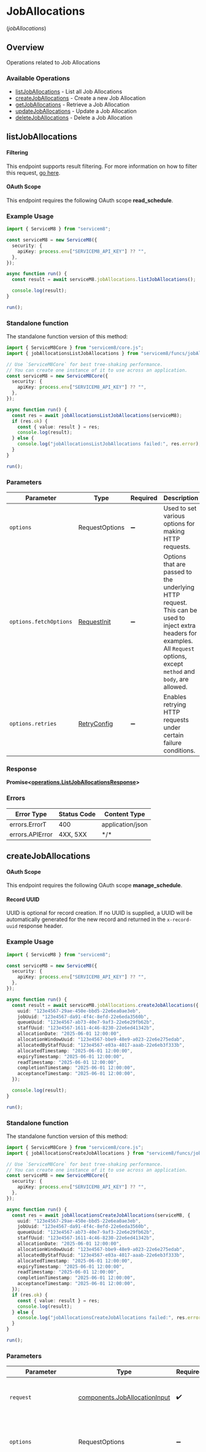 # JobAllocations
(*jobAllocations*)

## Overview

Operations related to Job Allocations

### Available Operations

* [listJobAllocations](#listjoballocations) - List all Job Allocations
* [createJobAllocations](#createjoballocations) - Create a new Job Allocation
* [getJobAllocations](#getjoballocations) - Retrieve a Job Allocation
* [updateJobAllocations](#updatejoballocations) - Update a Job Allocation
* [deleteJobAllocations](#deletejoballocations) - Delete a Job Allocation

## listJobAllocations


			
#### Filtering
This endpoint supports result filtering. For more information on how to filter this request, [go here](/docs/filtering).
			
			
#### OAuth Scope
This endpoint requires the following OAuth scope **read_schedule**.

			

### Example Usage

```typescript
import { ServiceM8 } from "servicem8";

const serviceM8 = new ServiceM8({
  security: {
    apiKey: process.env["SERVICEM8_API_KEY"] ?? "",
  },
});

async function run() {
  const result = await serviceM8.jobAllocations.listJobAllocations();

  console.log(result);
}

run();
```

### Standalone function

The standalone function version of this method:

```typescript
import { ServiceM8Core } from "servicem8/core.js";
import { jobAllocationsListJobAllocations } from "servicem8/funcs/jobAllocationsListJobAllocations.js";

// Use `ServiceM8Core` for best tree-shaking performance.
// You can create one instance of it to use across an application.
const serviceM8 = new ServiceM8Core({
  security: {
    apiKey: process.env["SERVICEM8_API_KEY"] ?? "",
  },
});

async function run() {
  const res = await jobAllocationsListJobAllocations(serviceM8);
  if (res.ok) {
    const { value: result } = res;
    console.log(result);
  } else {
    console.log("jobAllocationsListJobAllocations failed:", res.error);
  }
}

run();
```

### Parameters

| Parameter                                                                                                                                                                      | Type                                                                                                                                                                           | Required                                                                                                                                                                       | Description                                                                                                                                                                    |
| ------------------------------------------------------------------------------------------------------------------------------------------------------------------------------ | ------------------------------------------------------------------------------------------------------------------------------------------------------------------------------ | ------------------------------------------------------------------------------------------------------------------------------------------------------------------------------ | ------------------------------------------------------------------------------------------------------------------------------------------------------------------------------ |
| `options`                                                                                                                                                                      | RequestOptions                                                                                                                                                                 | :heavy_minus_sign:                                                                                                                                                             | Used to set various options for making HTTP requests.                                                                                                                          |
| `options.fetchOptions`                                                                                                                                                         | [RequestInit](https://developer.mozilla.org/en-US/docs/Web/API/Request/Request#options)                                                                                        | :heavy_minus_sign:                                                                                                                                                             | Options that are passed to the underlying HTTP request. This can be used to inject extra headers for examples. All `Request` options, except `method` and `body`, are allowed. |
| `options.retries`                                                                                                                                                              | [RetryConfig](../../lib/utils/retryconfig.md)                                                                                                                                  | :heavy_minus_sign:                                                                                                                                                             | Enables retrying HTTP requests under certain failure conditions.                                                                                                               |

### Response

**Promise\<[operations.ListJobAllocationsResponse](../../models/operations/listjoballocationsresponse.md)\>**

### Errors

| Error Type       | Status Code      | Content Type     |
| ---------------- | ---------------- | ---------------- |
| errors.ErrorT    | 400              | application/json |
| errors.APIError  | 4XX, 5XX         | \*/\*            |

## createJobAllocations


			
#### OAuth Scope
This endpoint requires the following OAuth scope **manage_schedule**.

			
			
#### Record UUID
UUID is optional for record creation. If no UUID is supplied, a UUID will be automatically generated for the new record and returned in the `x-record-uuid` response header.

			

### Example Usage

```typescript
import { ServiceM8 } from "servicem8";

const serviceM8 = new ServiceM8({
  security: {
    apiKey: process.env["SERVICEM8_API_KEY"] ?? "",
  },
});

async function run() {
  const result = await serviceM8.jobAllocations.createJobAllocations({
    uuid: "123e4567-29ae-450e-bbd5-22e6ea0ae3eb",
    jobUuid: "123e4567-da91-4f4c-8efd-22e6eda3560b",
    queueUuid: "123e4567-ab73-40e7-9af3-22e6e29fb62b",
    staffUuid: "123e4567-1611-4c46-8230-22e6ed41342b",
    allocationDate: "2025-06-01 12:00:00",
    allocationWindowUuid: "123e4567-bbe9-48e9-a023-22e6e275edab",
    allocatedByStaffUuid: "123e4567-e03a-4017-aaab-22e6eb3f333b",
    allocatedTimestamp: "2025-06-01 12:00:00",
    expiryTimestamp: "2025-06-01 12:00:00",
    readTimestamp: "2025-06-01 12:00:00",
    completionTimestamp: "2025-06-01 12:00:00",
    acceptanceTimestamp: "2025-06-01 12:00:00",
  });

  console.log(result);
}

run();
```

### Standalone function

The standalone function version of this method:

```typescript
import { ServiceM8Core } from "servicem8/core.js";
import { jobAllocationsCreateJobAllocations } from "servicem8/funcs/jobAllocationsCreateJobAllocations.js";

// Use `ServiceM8Core` for best tree-shaking performance.
// You can create one instance of it to use across an application.
const serviceM8 = new ServiceM8Core({
  security: {
    apiKey: process.env["SERVICEM8_API_KEY"] ?? "",
  },
});

async function run() {
  const res = await jobAllocationsCreateJobAllocations(serviceM8, {
    uuid: "123e4567-29ae-450e-bbd5-22e6ea0ae3eb",
    jobUuid: "123e4567-da91-4f4c-8efd-22e6eda3560b",
    queueUuid: "123e4567-ab73-40e7-9af3-22e6e29fb62b",
    staffUuid: "123e4567-1611-4c46-8230-22e6ed41342b",
    allocationDate: "2025-06-01 12:00:00",
    allocationWindowUuid: "123e4567-bbe9-48e9-a023-22e6e275edab",
    allocatedByStaffUuid: "123e4567-e03a-4017-aaab-22e6eb3f333b",
    allocatedTimestamp: "2025-06-01 12:00:00",
    expiryTimestamp: "2025-06-01 12:00:00",
    readTimestamp: "2025-06-01 12:00:00",
    completionTimestamp: "2025-06-01 12:00:00",
    acceptanceTimestamp: "2025-06-01 12:00:00",
  });
  if (res.ok) {
    const { value: result } = res;
    console.log(result);
  } else {
    console.log("jobAllocationsCreateJobAllocations failed:", res.error);
  }
}

run();
```

### Parameters

| Parameter                                                                                                                                                                      | Type                                                                                                                                                                           | Required                                                                                                                                                                       | Description                                                                                                                                                                    |
| ------------------------------------------------------------------------------------------------------------------------------------------------------------------------------ | ------------------------------------------------------------------------------------------------------------------------------------------------------------------------------ | ------------------------------------------------------------------------------------------------------------------------------------------------------------------------------ | ------------------------------------------------------------------------------------------------------------------------------------------------------------------------------ |
| `request`                                                                                                                                                                      | [components.JobAllocationInput](../../models/components/joballocationinput.md)                                                                                                 | :heavy_check_mark:                                                                                                                                                             | The request object to use for the request.                                                                                                                                     |
| `options`                                                                                                                                                                      | RequestOptions                                                                                                                                                                 | :heavy_minus_sign:                                                                                                                                                             | Used to set various options for making HTTP requests.                                                                                                                          |
| `options.fetchOptions`                                                                                                                                                         | [RequestInit](https://developer.mozilla.org/en-US/docs/Web/API/Request/Request#options)                                                                                        | :heavy_minus_sign:                                                                                                                                                             | Options that are passed to the underlying HTTP request. This can be used to inject extra headers for examples. All `Request` options, except `method` and `body`, are allowed. |
| `options.retries`                                                                                                                                                              | [RetryConfig](../../lib/utils/retryconfig.md)                                                                                                                                  | :heavy_minus_sign:                                                                                                                                                             | Enables retrying HTTP requests under certain failure conditions.                                                                                                               |

### Response

**Promise\<[operations.CreateJobAllocationsResponse](../../models/operations/createjoballocationsresponse.md)\>**

### Errors

| Error Type       | Status Code      | Content Type     |
| ---------------- | ---------------- | ---------------- |
| errors.ErrorT    | 400              | application/json |
| errors.APIError  | 4XX, 5XX         | \*/\*            |

## getJobAllocations


			
#### OAuth Scope
This endpoint requires the following OAuth scope **read_schedule**.

			

### Example Usage

```typescript
import { ServiceM8 } from "servicem8";

const serviceM8 = new ServiceM8({
  security: {
    apiKey: process.env["SERVICEM8_API_KEY"] ?? "",
  },
});

async function run() {
  const result = await serviceM8.jobAllocations.getJobAllocations({
    uuid: "8def42b6-b874-4e43-b905-2857edb00c09",
  });

  console.log(result);
}

run();
```

### Standalone function

The standalone function version of this method:

```typescript
import { ServiceM8Core } from "servicem8/core.js";
import { jobAllocationsGetJobAllocations } from "servicem8/funcs/jobAllocationsGetJobAllocations.js";

// Use `ServiceM8Core` for best tree-shaking performance.
// You can create one instance of it to use across an application.
const serviceM8 = new ServiceM8Core({
  security: {
    apiKey: process.env["SERVICEM8_API_KEY"] ?? "",
  },
});

async function run() {
  const res = await jobAllocationsGetJobAllocations(serviceM8, {
    uuid: "8def42b6-b874-4e43-b905-2857edb00c09",
  });
  if (res.ok) {
    const { value: result } = res;
    console.log(result);
  } else {
    console.log("jobAllocationsGetJobAllocations failed:", res.error);
  }
}

run();
```

### Parameters

| Parameter                                                                                                                                                                      | Type                                                                                                                                                                           | Required                                                                                                                                                                       | Description                                                                                                                                                                    |
| ------------------------------------------------------------------------------------------------------------------------------------------------------------------------------ | ------------------------------------------------------------------------------------------------------------------------------------------------------------------------------ | ------------------------------------------------------------------------------------------------------------------------------------------------------------------------------ | ------------------------------------------------------------------------------------------------------------------------------------------------------------------------------ |
| `request`                                                                                                                                                                      | [operations.GetJobAllocationsRequest](../../models/operations/getjoballocationsrequest.md)                                                                                     | :heavy_check_mark:                                                                                                                                                             | The request object to use for the request.                                                                                                                                     |
| `options`                                                                                                                                                                      | RequestOptions                                                                                                                                                                 | :heavy_minus_sign:                                                                                                                                                             | Used to set various options for making HTTP requests.                                                                                                                          |
| `options.fetchOptions`                                                                                                                                                         | [RequestInit](https://developer.mozilla.org/en-US/docs/Web/API/Request/Request#options)                                                                                        | :heavy_minus_sign:                                                                                                                                                             | Options that are passed to the underlying HTTP request. This can be used to inject extra headers for examples. All `Request` options, except `method` and `body`, are allowed. |
| `options.retries`                                                                                                                                                              | [RetryConfig](../../lib/utils/retryconfig.md)                                                                                                                                  | :heavy_minus_sign:                                                                                                                                                             | Enables retrying HTTP requests under certain failure conditions.                                                                                                               |

### Response

**Promise\<[operations.GetJobAllocationsResponse](../../models/operations/getjoballocationsresponse.md)\>**

### Errors

| Error Type       | Status Code      | Content Type     |
| ---------------- | ---------------- | ---------------- |
| errors.ErrorT    | 400              | application/json |
| errors.APIError  | 4XX, 5XX         | \*/\*            |

## updateJobAllocations


			
#### OAuth Scope
This endpoint requires the following OAuth scope **manage_schedule**.

			

### Example Usage

```typescript
import { ServiceM8 } from "servicem8";

const serviceM8 = new ServiceM8({
  security: {
    apiKey: process.env["SERVICEM8_API_KEY"] ?? "",
  },
});

async function run() {
  const result = await serviceM8.jobAllocations.updateJobAllocations({
    uuid: "583058ca-b387-4a2b-86cf-ca46e5b89aba",
    jobAllocation: {
      uuid: "123e4567-29ae-450e-bbd5-22e6ea0ae3eb",
      jobUuid: "123e4567-da91-4f4c-8efd-22e6eda3560b",
      queueUuid: "123e4567-ab73-40e7-9af3-22e6e29fb62b",
      staffUuid: "123e4567-1611-4c46-8230-22e6ed41342b",
      allocationDate: "2025-06-01 12:00:00",
      allocationWindowUuid: "123e4567-bbe9-48e9-a023-22e6e275edab",
      allocatedByStaffUuid: "123e4567-e03a-4017-aaab-22e6eb3f333b",
      allocatedTimestamp: "2025-06-01 12:00:00",
      expiryTimestamp: "2025-06-01 12:00:00",
      readTimestamp: "2025-06-01 12:00:00",
      completionTimestamp: "2025-06-01 12:00:00",
      acceptanceTimestamp: "2025-06-01 12:00:00",
    },
  });

  console.log(result);
}

run();
```

### Standalone function

The standalone function version of this method:

```typescript
import { ServiceM8Core } from "servicem8/core.js";
import { jobAllocationsUpdateJobAllocations } from "servicem8/funcs/jobAllocationsUpdateJobAllocations.js";

// Use `ServiceM8Core` for best tree-shaking performance.
// You can create one instance of it to use across an application.
const serviceM8 = new ServiceM8Core({
  security: {
    apiKey: process.env["SERVICEM8_API_KEY"] ?? "",
  },
});

async function run() {
  const res = await jobAllocationsUpdateJobAllocations(serviceM8, {
    uuid: "583058ca-b387-4a2b-86cf-ca46e5b89aba",
    jobAllocation: {
      uuid: "123e4567-29ae-450e-bbd5-22e6ea0ae3eb",
      jobUuid: "123e4567-da91-4f4c-8efd-22e6eda3560b",
      queueUuid: "123e4567-ab73-40e7-9af3-22e6e29fb62b",
      staffUuid: "123e4567-1611-4c46-8230-22e6ed41342b",
      allocationDate: "2025-06-01 12:00:00",
      allocationWindowUuid: "123e4567-bbe9-48e9-a023-22e6e275edab",
      allocatedByStaffUuid: "123e4567-e03a-4017-aaab-22e6eb3f333b",
      allocatedTimestamp: "2025-06-01 12:00:00",
      expiryTimestamp: "2025-06-01 12:00:00",
      readTimestamp: "2025-06-01 12:00:00",
      completionTimestamp: "2025-06-01 12:00:00",
      acceptanceTimestamp: "2025-06-01 12:00:00",
    },
  });
  if (res.ok) {
    const { value: result } = res;
    console.log(result);
  } else {
    console.log("jobAllocationsUpdateJobAllocations failed:", res.error);
  }
}

run();
```

### Parameters

| Parameter                                                                                                                                                                      | Type                                                                                                                                                                           | Required                                                                                                                                                                       | Description                                                                                                                                                                    |
| ------------------------------------------------------------------------------------------------------------------------------------------------------------------------------ | ------------------------------------------------------------------------------------------------------------------------------------------------------------------------------ | ------------------------------------------------------------------------------------------------------------------------------------------------------------------------------ | ------------------------------------------------------------------------------------------------------------------------------------------------------------------------------ |
| `request`                                                                                                                                                                      | [operations.UpdateJobAllocationsRequest](../../models/operations/updatejoballocationsrequest.md)                                                                               | :heavy_check_mark:                                                                                                                                                             | The request object to use for the request.                                                                                                                                     |
| `options`                                                                                                                                                                      | RequestOptions                                                                                                                                                                 | :heavy_minus_sign:                                                                                                                                                             | Used to set various options for making HTTP requests.                                                                                                                          |
| `options.fetchOptions`                                                                                                                                                         | [RequestInit](https://developer.mozilla.org/en-US/docs/Web/API/Request/Request#options)                                                                                        | :heavy_minus_sign:                                                                                                                                                             | Options that are passed to the underlying HTTP request. This can be used to inject extra headers for examples. All `Request` options, except `method` and `body`, are allowed. |
| `options.retries`                                                                                                                                                              | [RetryConfig](../../lib/utils/retryconfig.md)                                                                                                                                  | :heavy_minus_sign:                                                                                                                                                             | Enables retrying HTTP requests under certain failure conditions.                                                                                                               |

### Response

**Promise\<[operations.UpdateJobAllocationsResponse](../../models/operations/updatejoballocationsresponse.md)\>**

### Errors

| Error Type       | Status Code      | Content Type     |
| ---------------- | ---------------- | ---------------- |
| errors.ErrorT    | 400              | application/json |
| errors.APIError  | 4XX, 5XX         | \*/\*            |

## deleteJobAllocations


			
In ServiceM8, deleting a record sets its `active` field to `0`. Inactive records are still accessible on the API, but are hidden in the UI. Inactive records can be restored by setting their `active` field to `1`.

			
			
#### OAuth Scope
This endpoint requires the following OAuth scope **manage_schedule**.

			

### Example Usage

```typescript
import { ServiceM8 } from "servicem8";

const serviceM8 = new ServiceM8({
  security: {
    apiKey: process.env["SERVICEM8_API_KEY"] ?? "",
  },
});

async function run() {
  const result = await serviceM8.jobAllocations.deleteJobAllocations({
    uuid: "daea5bca-3a80-47f9-b686-af92248ae7fa",
  });

  console.log(result);
}

run();
```

### Standalone function

The standalone function version of this method:

```typescript
import { ServiceM8Core } from "servicem8/core.js";
import { jobAllocationsDeleteJobAllocations } from "servicem8/funcs/jobAllocationsDeleteJobAllocations.js";

// Use `ServiceM8Core` for best tree-shaking performance.
// You can create one instance of it to use across an application.
const serviceM8 = new ServiceM8Core({
  security: {
    apiKey: process.env["SERVICEM8_API_KEY"] ?? "",
  },
});

async function run() {
  const res = await jobAllocationsDeleteJobAllocations(serviceM8, {
    uuid: "daea5bca-3a80-47f9-b686-af92248ae7fa",
  });
  if (res.ok) {
    const { value: result } = res;
    console.log(result);
  } else {
    console.log("jobAllocationsDeleteJobAllocations failed:", res.error);
  }
}

run();
```

### Parameters

| Parameter                                                                                                                                                                      | Type                                                                                                                                                                           | Required                                                                                                                                                                       | Description                                                                                                                                                                    |
| ------------------------------------------------------------------------------------------------------------------------------------------------------------------------------ | ------------------------------------------------------------------------------------------------------------------------------------------------------------------------------ | ------------------------------------------------------------------------------------------------------------------------------------------------------------------------------ | ------------------------------------------------------------------------------------------------------------------------------------------------------------------------------ |
| `request`                                                                                                                                                                      | [operations.DeleteJobAllocationsRequest](../../models/operations/deletejoballocationsrequest.md)                                                                               | :heavy_check_mark:                                                                                                                                                             | The request object to use for the request.                                                                                                                                     |
| `options`                                                                                                                                                                      | RequestOptions                                                                                                                                                                 | :heavy_minus_sign:                                                                                                                                                             | Used to set various options for making HTTP requests.                                                                                                                          |
| `options.fetchOptions`                                                                                                                                                         | [RequestInit](https://developer.mozilla.org/en-US/docs/Web/API/Request/Request#options)                                                                                        | :heavy_minus_sign:                                                                                                                                                             | Options that are passed to the underlying HTTP request. This can be used to inject extra headers for examples. All `Request` options, except `method` and `body`, are allowed. |
| `options.retries`                                                                                                                                                              | [RetryConfig](../../lib/utils/retryconfig.md)                                                                                                                                  | :heavy_minus_sign:                                                                                                                                                             | Enables retrying HTTP requests under certain failure conditions.                                                                                                               |

### Response

**Promise\<[operations.DeleteJobAllocationsResponse](../../models/operations/deletejoballocationsresponse.md)\>**

### Errors

| Error Type       | Status Code      | Content Type     |
| ---------------- | ---------------- | ---------------- |
| errors.ErrorT    | 400              | application/json |
| errors.APIError  | 4XX, 5XX         | \*/\*            |